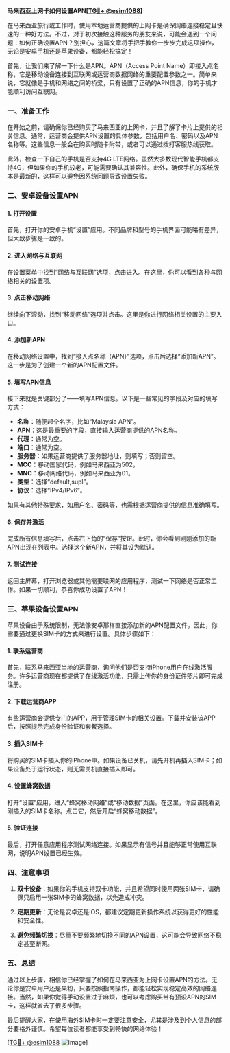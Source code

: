 **马来西亚上网卡如何设置APN[[TG💪+ @esim1088](https://t.me/s/esim1088)]**

在马来西亚旅行或工作时，使用本地运营商提供的上网卡是确保网络连接稳定且快速的一种好方法。不过，对于初次接触这种服务的朋友来说，可能会遇到一个问题：如何正确设置APN？别担心，这篇文章将手把手教你一步步完成这项操作，无论是安卓手机还是苹果设备，都能轻松搞定！

首先，让我们来了解一下什么是APN。APN（Access Point Name）即接入点名称，它是移动设备连接到互联网或运营商数据网络的重要配置参数之一。简单来说，它就像是手机和网络之间的桥梁，只有设置了正确的APN信息，你的手机才能顺利访问互联网。

### **一、准备工作**

在开始之前，请确保你已经购买了马来西亚的上网卡，并且了解了卡片上提供的相关信息。通常，运营商会提供APN设置的具体参数，包括用户名、密码以及APN名称等。这些信息一般会在购买时随卡附带，或者可以通过拨打客服热线获取。

此外，检查一下自己的手机是否支持4G LTE网络。虽然大多数现代智能手机都支持4G，但如果你的手机较老，可能需要确认其兼容性。此外，确保手机的系统版本是最新的，这样可以避免因系统问题导致设置失败。

### **二、安卓设备设置APN**

#### **1. 打开设置**
首先，打开你的安卓手机“设置”应用。不同品牌和型号的手机界面可能略有差异，但大致步骤是一致的。

#### **2. 进入网络与互联网**
在设置菜单中找到“网络与互联网”选项，点击进入。在这里，你可以看到各种与网络相关的设置项。

#### **3. 点击移动网络**
继续向下滚动，找到“移动网络”选项并点击。这里是你进行网络相关设置的主要入口。

#### **4. 添加新APN**
在移动网络设置中，找到“接入点名称（APN）”选项，点击后选择“添加新APN”。这一步是为了创建一个新的APN配置文件。

#### **5. 填写APN信息**
接下来就是关键部分了——填写APN信息。以下是一些常见的字段及对应的填写方式：

- **名称**：随便起个名字，比如“Malaysia APN”。
- **APN**：这是最重要的字段，直接输入运营商提供的APN名称。
- **代理**：通常为空。
- **端口**：通常为空。
- **服务器**：如果运营商提供了服务器地址，则填写；否则留空。
- **MCC**：移动国家代码，例如马来西亚为502。
- **MNC**：移动网络代码，例如马来西亚为01。
- **类型**：选择“default,supl”。
- **协议**：选择“IPv4/IPv6”。

如果有其他特殊要求，如用户名、密码等，也需根据运营商提供的信息准确填写。

#### **6. 保存并激活**
完成所有信息填写后，点击右下角的“保存”按钮。此时，你会看到刚刚添加的新APN出现在列表中。选择这个新APN，并将其设为默认。

#### **7. 测试连接**
返回主屏幕，打开浏览器或其他需要联网的应用程序，测试一下网络是否正常工作。如果一切顺利，恭喜你成功设置了APN！

### **三、苹果设备设置APN**

苹果设备由于系统限制，无法像安卓那样直接添加新的APN配置文件。因此，你需要通过更换SIM卡的方式来进行设置。具体步骤如下：

#### **1. 联系运营商**
首先，联系马来西亚当地的运营商，询问他们是否支持iPhone用户在线激活服务。许多运营商现在都提供了在线激活功能，只需上传你的身份证件照片即可完成注册。

#### **2. 下载运营商APP**
有些运营商会提供专门的APP，用于管理SIM卡的相关设置。下载并安装该APP后，按照提示完成身份验证和套餐选择。

#### **3. 插入SIM卡**
将购买的SIM卡插入你的iPhone中。如果设备已关机，请先开机再插入SIM卡；如果设备处于运行状态，则无需关机直接插入即可。

#### **4. 设置蜂窝数据**
打开“设置”应用，进入“蜂窝移动网络”或“移动数据”页面。在这里，你应该能看到刚插入的SIM卡名称。点击它，然后开启“蜂窝移动数据”。

#### **5. 验证连接**
最后，打开任意应用程序测试网络连接。如果显示有信号并且能够正常使用互联网，说明APN设置已经生效。

### **四、注意事项**

1. **双卡设备**：如果你的手机支持双卡功能，并且希望同时使用两张SIM卡，请确保只启用一张SIM卡的蜂窝数据，以免造成冲突。
   
2. **定期更新**：无论是安卓还是iOS，都建议定期更新操作系统以获得更好的性能和安全性。

3. **避免频繁切换**：尽量不要频繁地切换不同的APN设置，这可能会导致网络不稳定甚至断网。

### **五、总结**

通过以上步骤，相信你已经掌握了如何在马来西亚为上网卡设置APN的方法。无论你是安卓用户还是果粉，只要按照指南操作，都能轻松实现稳定高效的网络连接。当然，如果你觉得手动设置过于麻烦，也可以考虑购买带有预设APN的SIM卡，这样就省去了很多步骤。

最后提醒大家，在使用海外SIM卡时一定要注意安全，尤其是涉及到个人信息的部分要格外谨慎。希望每位读者都能享受到畅快的网络体验！

[[TG💪+ @esim1088](https://t.me/s/esim1088) ![Image](https://i.postimg.cc/4NQfJmqS/Snipaste-2025-05-13-00-14-12.png)]